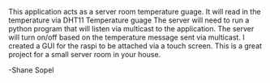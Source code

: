 This application acts as a server room temperature guage.
It will read in the temperature via DHT11 Temperature guage
The server will need to run a python program that will listen via multicast to the application.
The server will turn on/off based on the temperature message sent via multicast.
I created a GUI for the raspi to be attached via a touch screen.
This is a great project for a small server room in your house.

-Shane Sopel

